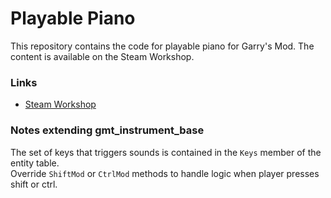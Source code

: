 Playable Piano
================

This repository contains the code for playable piano for Garry's Mod. The content is available on the Steam Workshop.

### Links ###

* [Steam Workshop](http://steamcommunity.com/sharedfiles/filedetails/?id=104548572)

### Notes extending gmt\_instrument_base ###

The set of keys that triggers sounds is contained in the `Keys` member of the entity table.  
Override `ShiftMod` or `CtrlMod` methods to handle logic when player presses shift or ctrl.